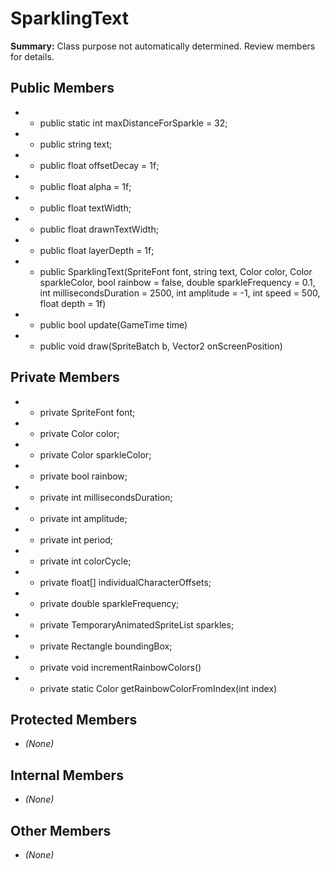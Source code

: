 # SparklingText

**Summary:** Class purpose not automatically determined. Review members for details.

## Public Members
- - public static int maxDistanceForSparkle = 32;
- - public string text;
- - public float offsetDecay = 1f;
- - public float alpha = 1f;
- - public float textWidth;
- - public float drawnTextWidth;
- - public float layerDepth = 1f;
- - public SparklingText(SpriteFont font, string text, Color color, Color sparkleColor, bool rainbow = false, double sparkleFrequency = 0.1, int millisecondsDuration = 2500, int amplitude = -1, int speed = 500, float depth = 1f)
- - public bool update(GameTime time)
- - public void draw(SpriteBatch b, Vector2 onScreenPosition)

## Private Members
- - private SpriteFont font;
- - private Color color;
- - private Color sparkleColor;
- - private bool rainbow;
- - private int millisecondsDuration;
- - private int amplitude;
- - private int period;
- - private int colorCycle;
- - private float[] individualCharacterOffsets;
- - private double sparkleFrequency;
- - private TemporaryAnimatedSpriteList sparkles;
- - private Rectangle boundingBox;
- - private void incrementRainbowColors()
- - private static Color getRainbowColorFromIndex(int index)

## Protected Members
- *(None)*

## Internal Members
- *(None)*

## Other Members
- *(None)*
